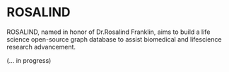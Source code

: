 # ROSALIND

ROSALIND, named in honor of Dr.Rosalind Franklin, aims to build a life science open-source graph database to assist biomedical and lifescience research advancement. 

(... in progress)